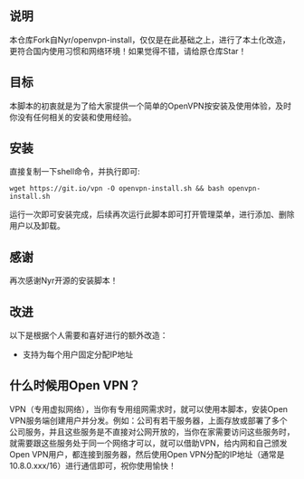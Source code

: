 ## 说明

本仓库Fork自Nyr/openvpn-install，仅仅是在此基础之上，进行了本土化改造，更符合国内使用习惯和网络环境！如果觉得不错，请给原仓库Star！

## 目标
本脚本的初衷就是为了给大家提供一个简单的OpenVPN按安装及使用体验，及时你没有任何相关的安装和使用经验。

## 安装
直接复制一下shell命令，并执行即可:

`wget https://git.io/vpn -O openvpn-install.sh && bash openvpn-install.sh`

运行一次即可安装完成，后续再次运行此脚本即可打开管理菜单，进行添加、删除用户以及卸载。

## 感谢
再次感谢Nyr开源的安装脚本！

## 改进
以下是根据个人需要和喜好进行的额外改造：
* 支持为每个用户固定分配IP地址

## 什么时候用Open VPN？
 VPN（专用虚拟网络），当你有专用组网需求时，就可以使用本脚本，安装Open VPN服务端创建用户并分发。例如：公司有若干服务器，上面存放或部署了多个公司服务，并且这些服务是不直接对公网开放的，当你在家需要访问这些服务时，就需要跟这些服务处于同一个网络才可以，就可以借助VPN，给内网和自己颁发Open VPN用户，都连接到服务器，然后使用Open VPN分配的IP地址（通常是10.8.0.xxx/16）进行通信即可，祝你使用愉快！
